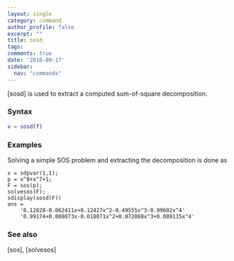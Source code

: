 ```yaml
---
layout: single
category: command
author_profile: false
excerpt: ""
title: sosd
tags:
comments: true
date: '2016-09-17'
sidebar:
  nav: "commands"
---
```


[sosd]  is used to extract a computed sum-of-square decomposition.

### Syntax

````matlab
v = sosd(f)
````

### Examples
Solving a simple SOS problem and extracting the decomposition is done as
````matlabb
x = sdpvar(1,1);
p = x^8+x^7+1;
F = sos(p);
solvesos(F);
sdisplay(sosd(F))
ans =
    '0.12828-0.062411x+0.12427x^2-0.49555x^3-0.99602x^4'
    '0.99174+0.008073x-0.018071x^2+0.072068x^3+0.089115x^4'
````

### See also
[sos], [solvesos]
